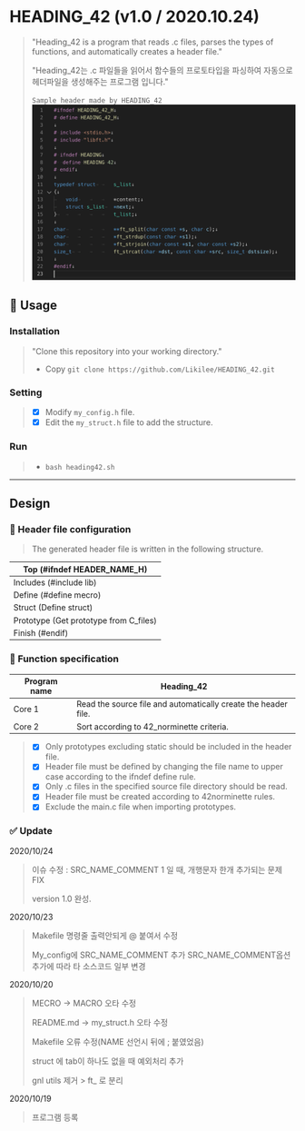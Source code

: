 # HEADING_42 (v1.0 / 2020.10.24)

>
> "Heading_42 is a program that reads .c files, parses the types of functions, and automatically creates a header file."
>
> "Heading_42는  .c 파일들을 읽어서 함수들의 프로토타입을 파싱하여 자동으로 헤더파일을 생성해주는 프로그램 입니다."
>
> `Sample header made by HEADING_42`
> ![Sample](Img/Sample.png)

## 🚀 Usage
### Installation
>
> "Clone this repository into your working directory."
>
>- Copy `git clone https://github.com/Likilee/HEADING_42.git`
>

### Setting
>- [x] Modify `my_config.h` file.
>- [x] Edit the `my_struct.h` file to add the structure.

### Run
>- `bash heading42.sh`

----

## Design
### 🥊 Header file configuration

> The generated header file is written in the following structure.

| Top (#ifndef HEADER_NAME_H)               |
| ---------------- |
| Includes (#include lib)   |
| Define (#define mecro)   |
| Struct (Define struct)   |
| Prototype (Get prototype from C_files) |
| Finish (#endif) |

### 🥊 Function specification

| Program name | Heading_42 |
| ---------------- | -------------- |
| Core 1 | Read the source file and automatically create the header file. |
| Core 2 | Sort according to 42_norminette criteria. |

>- [x] Only prototypes excluding static should be included in the header file.
>- [x] Header file must be defined by changing the file name to upper case according to the ifndef define rule.
>- [x] Only .c files in the specified source file directory should be read.
>- [x] Header file must be created according to 42norminette rules.
>- [x] Exclude the main.c file when importing prototypes.

### ✅ Update

2020/10/24
> 이슈 수정 : SRC_NAME_COMMENT 1 일 때, 개행문자 한개 추가되는 문제 FIX
>
> version 1.0 완성.
>
2020/10/23

> Makefile 명령줄 출력안되게 @ 붙여서 수정
>
> My_config에 SRC_NAME_COMMENT 추가
> SRC_NAME_COMMENT옵션 추가에 따라 타 소스코드 일부 변경

2020/10/20
> MECRO -> MACRO 오타 수정
>
> README.md -> my_struct.h 오타 수정
>
>  Makefile 오류 수정(NAME 선언시 뒤에 ; 붙였었음)
>
> struct 에 tab이 하나도 없을 때 예외처리 추가
>
> gnl utils 제거 > ft_ 로 분리

2020/10/19
> 프로그램 등록
